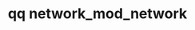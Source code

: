 ---
category: network
command: network_mod_network
optional_options:
- alternate: []
  help: The unique ID of the network on the interface
  name: --network-id
  required: true
- alternate: []
  help: Network name
  name: --name
  required: false
- alternate: []
  help: How to assign IP address, either DHCP or STATIC
  name: --assigned-by
  required: false
- alternate: []
  help: (if STATIC) IPv4 or IPv6 Netmask or Subnet CIDR eg. 255.255.255.0 or 10.1.1.0/24
  name: --netmask
  required: false
- alternate: []
  help: (if STATIC) List of persistent IP ranges to replace the current ranges. Can
    be single addresses or ranges, comma separated. eg. 10.1.1.20-21 or 10.1.1.20,10.1.1.21
  name: --ip-ranges
  required: false
- alternate: []
  help: (if STATIC) List of floating IP ranges to replace the current ranges. Can
    be single addresses or ranges, comma separated. eg. 10.1.1.20-21 or 10.1.1.20,10.1.1.21
  name: --floating-ip-ranges
  required: false
- alternate: []
  help: (if STATIC) Clear the floating IP address ranges
  name: --clear-floating-ip-ranges
  required: false
- alternate: []
  help: List of DNS Server IP addresses to replace the current ranges. Can be a single
    address or multiple comma separated addresses. eg. 10.1.1.10 or 10.1.1.10,10.1.1.15
  name: --dns-servers
  required: false
- alternate: []
  help: Clear the DNS servers
  name: --clear-dns-servers
  required: false
- alternate: []
  help: List of DNS Search Domains to replace the current domains. Can be a single
    domain or multiple comma separated domains. eg. my.domain.com or my.domain.com,your.domain.com
  name: --dns-search-domains
  required: false
- alternate: []
  help: Clear the DNS search domains
  name: --clear-dns-search-domains
  required: false
- alternate: []
  help: (if STATIC) The Maximum Transfer Unit (MTU) in bytes of a tagged STATIC network.
    The MTU of an untagged STATIC network needs to be specified through interface
    MTU.
  name: --mtu
  required: false
- alternate: []
  help: (if STATIC) User assigned VLAN tag for network configuration. 1-4094 are valid
    VLAN IDs and 0 is used for untagged networks.
  name: --vlan-id
  required: false
- alternate: []
  help: The tenant that the network is assigned to. If only one tenant exists, this
    will default to that tenant.
  name: --tenant-id
  required: false
- alternate: []
  help: Clear the tenant from the network, making the network unassigned
  name: --clear-tenant-id
  required: false
permalink: /qq-cli-command-guide/network/network_mod_network.html
positional_options: []
sidebar: qq_cli_command_reference_sidebar
summary: This section explains how to use the <code>qq network_mod_network</code>
  command.
synopsis: Modify network configuration
title: qq network_mod_network
usage: "qq network_mod_network [-h] --network-id NETWORK_ID [--name NAME] [--assigned-by\
  \ {DHCP,STATIC}] [--netmask <netmask-or-subnet>]\n    [--ip-ranges <address-or-range>\
  \ [<address-or-range> ...]] [--floating-ip-ranges <address-or-range> [<address-or-range>\
  \ ...]]\n    [--clear-floating-ip-ranges] [--dns-servers <address-or-range> [<address-or-range>\
  \ ...]] [--clear-dns-servers]\n    [--dns-search-domains <search-domain> [<search-domain>\
  \ ...]] [--clear-dns-search-domains] [--mtu MTU] [--vlan-id VLAN_ID]\n    [--tenant-id\
  \ TENANT_ID | --clear-tenant-id]"
zendesk_source: qq CLI Command Guide

---
